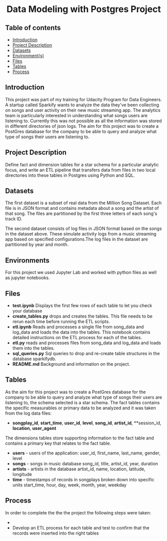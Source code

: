 # <h1 align="center">Data Modeling with Postgres Project</h1>


## Table of contents
* [Introduction](#introduction)
* [Project Description](#project_description)
* [Datasets](#datasets)
* [Environment(s)](#environment)
* [Files](#Files)
* [Tables](#tables)
* [Process](#Process)




## Introduction
This project was part of my training for Udacity Program for Data Engineers. A startup called Sparkify wants to analyze the data they've been collecting on songs and user activity on their new music streaming app. The analytics team is particularly interested in understanding what songs users are listening to. Currently this was not possible as all the information was stored in different directories of json logs.
The aim for this project was to create a PostGres database for the company to be able to query and analyze what type of songs their users are listening to. 


## Project Description
Define fact and dimension tables for a star schema for a particular analytic focus, and write an ETL pipeline that transfers data from files in two local directories into these tables in Postgres using Python and SQL.

## Datasets
The first dataset is a subset of real data from the Million Song Dataset. Each file is in JSON format and contains metadata about a song and the artist of that song. The files are partitioned by the first three letters of each song's track ID.

The second dataset consists of log files in JSON format based on the songs in the dataset above. These simulate activity logs from a music streaming app based on specified configurations.The log files in the dataset are partitioned by year and month.

## Environments
For this project we used Jupyter Lab and worked with python files as well as jupyter notebooks.

## Files
- **test.ipynb**  Displays the first few rows of each table to let you check your database
- **create_tables.py** drops and creates the tables. This file needs to be rerun each time before running the ETL scripts.
- **etl.ipynb** Reads and processes a single file from song_data and log_data and loads the data into the tables. This notebook contains detailed instructions on the ETL process for each of the tables.
- **etl.py** reads and processes files from song_data and log_data and loads them into the tables. 
- **sql_queries.py** Sql queries to drop and re-create table structures in the database sparkifydb.
- **README.md** Background and information on the project.


## Tables
As the aim for this project was to create a PostGres database for the company to be able to query and analyze what type of songs their users are listening to, the schema selected is a star schema. The fact tables contains the specific measurables or primary data to be analyzed and it was taken from the log data files:

- **songplay_id**, **start_time**, **user_id**, **level**, **song_id**, **artist_id**, **session_id, **location**, **user_agent**

The dimensions tables store supporting information to the fact table and contains a primary key that relates to the fact table.
- **users** - users of the application:
user_id, first_name, last_name, gender, level
- **songs** - songs in music database
song_id, title, artist_id, year, duration
- **artists** - artists in the database
artist_id, name, location, latitude, longitude
- **time** - timestamps of records in songplays broken down into specific units
start_time, hour, day, week, month, year, weekday

## Process

In order to complete the the the project the following steps were taken:

* 
* Develop an ETL process for each table and test to confirm that the records were inserted into the right tables
